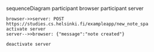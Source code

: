 sequenceDiagram
participant browser
participant server

    browser->>server: POST https://studies.cs.helsinki.fi/exampleapp/new_note_spa
    activate server
    server-->>browser: {"message":"note created"}

    deactivate server
